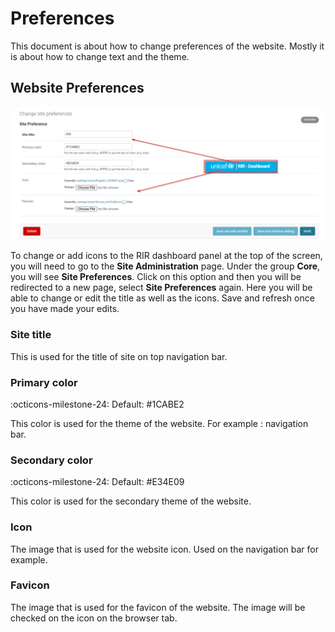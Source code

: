 # Preferences

This document is about how to change preferences of the website. Mostly it is about how to change text and the theme.

## Website Preferences
![ Site Preference ](../../assets/screenshots/site-preference.png "Site Preference")

To change or add icons to the RIR dashboard panel at the top of the screen, you will need to go to the **Site Administration** page. Under the group **Core**,
you will see **Site Preferences**. Click on this option and then you will be redirected to a new page, select **Site Preferences** again. 
Here you will be able to change or edit the title as well as the icons. Save and refresh once you have made your edits.

### Site title
This is used for the title of site on top navigation bar.

### Primary color 
:octicons-milestone-24: Default: <span class='color-indicator' style="background-color: #1CABE2"></span> #1CABE2

This color is used for the theme of the website. For example : navigation bar.

### Secondary color 
:octicons-milestone-24: Default: <span class='color-indicator' style="background-color: #E34E09"></span> #E34E09

This color is used for the secondary theme of the website. 

### Icon
The image that is used for the website icon. Used on the navigation bar for example.

### Favicon
The image that is used for the favicon of the website. The image will be checked on the icon on the browser tab.

